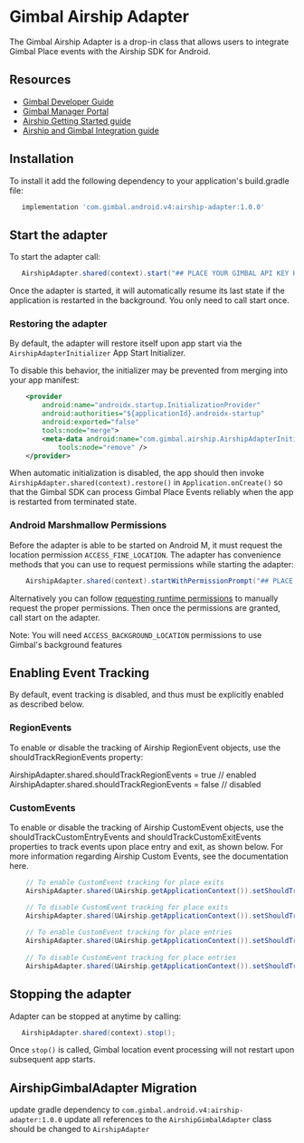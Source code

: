# Gimbal Airship Adapter

The Gimbal Airship Adapter is a drop-in class that allows users to integrate Gimbal Place events
with the Airship SDK for Android.

## Resources
- [Gimbal Developer Guide](https://gimbal.com/doc/android/v4/devguide.html)
- [Gimbal Manager Portal](https://manager.gimbal.com)
- [Airship Getting Started guide](https://docs.airship.com/platform/android/getting-started/)
- [Airship and Gimbal Integration guide](https://docs.airship.com/partners/gimbal/)

## Installation

To install it add the following dependency to your application's build.gradle file:

```groovy
   implementation 'com.gimbal.android.v4:airship-adapter:1.0.0'
```

## Start the adapter

To start the adapter call:

```java
   AirshipAdapter.shared(context).start("## PLACE YOUR GIMBAL API KEY HERE ##");
```

Once the adapter is started, it will automatically resume its last state if
the application is restarted in the background. You only need to call start
once.

### Restoring the adapter

By default, the adapter will restore itself upon app start via the `AirshipAdapterInitializer`
App Start Initializer.

To disable this behavior, the initializer may be prevented from merging into your app manifest:

```xml
    <provider
        android:name="androidx.startup.InitializationProvider"
        android:authorities="${applicationId}.androidx-startup"
        android:exported="false"
        tools:node="merge">
        <meta-data android:name="com.gimbal.airship.AirshipAdapterInitializer"
            tools:node="remove" />
    </provider>
```

When automatic initialization is disabled, the app should then invoke
`AirshipAdapter.shared(context).restore()` in `Application.onCreate()` so that the Gimbal SDK can
process Gimbal Place Events reliably when the app is restarted from terminated state.

### Android Marshmallow Permissions

Before the adapter is able to be started on Android M, it must request the location permission
`ACCESS_FINE_LOCATION`. The adapter has convenience methods that you can use to request permissions
while  starting the adapter:

```java
    AirshipAdapter.shared(context).startWithPermissionPrompt("## PLACE YOUR GIMBAL API KEY HERE ##");
```

Alternatively you can follow [requesting runtime permissions](https://developer.android.com/training/permissions/requesting.html)
to manually request the proper permissions. Then once the permissions are granted, call start on
the adapter.

Note: You will need `ACCESS_BACKGROUND_LOCATION` permissions to use Gimbal's background features

## Enabling Event Tracking
By default, event tracking is disabled, and thus must be explicitly enabled as described below.

### RegionEvents
To enable or disable the tracking of Airship RegionEvent objects, use the shouldTrackRegionEvents property:

AirshipAdapter.shared.shouldTrackRegionEvents = true // enabled
AirshipAdapter.shared.shouldTrackRegionEvents = false // disabled

### CustomEvents
To enable or disable the tracking of Airship CustomEvent objects, use the shouldTrackCustomEntryEvents and shouldTrackCustomExitEvents properties to track events upon place entry and exit, as shown below. For more information regarding Airship Custom Events, see the documentation here.

```java
    // To enable CustomEvent tracking for place exits
    AirshipAdapter.shared(UAirship.getApplicationContext()).setShouldTrackCustomExitEvent(true);

    // To disable CustomEvent tracking for place exits
    AirshipAdapter.shared(UAirship.getApplicationContext()).setShouldTrackCustomExitEvent(false);
    
    // To enable CustomEvent tracking for place entries
    AirshipAdapter.shared(UAirship.getApplicationContext()).setShouldTrackCustomEntryEvent(true);
    
    // To disable CustomEvent tracking for place entries
    AirshipAdapter.shared(UAirship.getApplicationContext()).setShouldTrackCustomEntryEvent(false);
```

## Stopping the adapter

Adapter can be stopped at anytime by calling:

```java
   AirshipAdapter.shared(context).stop();
```

Once `stop()` is called, Gimbal location event processing will not restart upon subsequent app
starts.

## AirshipGimbalAdapter Migration

update gradle dependency to `com.gimbal.android.v4:airship-adapter:1.0.0`
update all references to the `AirshipGimbalAdapter` class should be changed to `AirshipAdapter`
